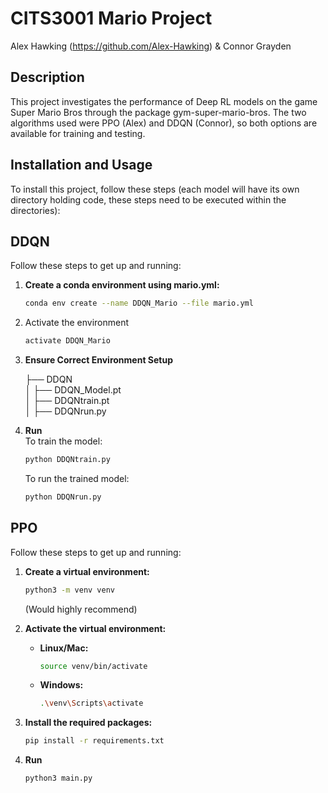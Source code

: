 # CITS3001 Mario Project

Alex Hawking (https://github.com/Alex-Hawking) & Connor Grayden


## Description
This project investigates the performance of Deep RL models on the game Super Mario Bros through the package gym-super-mario-bros. The two algorithms used were PPO (Alex) and DDQN (Connor), so both options are available for training and testing.

## Installation and Usage
To install this project, follow these steps (each model will have its own directory holding code, these steps need to be executed within the directories):

## DDQN 

Follow these steps to get up and running:

1. **Create a conda environment using mario.yml:**
    ```bash
    conda env create --name DDQN_Mario --file mario.yml
    ```

2. Activate the environment
    ```bash
    activate DDQN_Mario
    ```

3. **Ensure Correct Environment Setup**

    ├── DDQN  
    │ ├── DDQN_Model.pt  
    │ ├── DDQNtrain.pt  
    │ ├── DDQNrun.py  


5. **Run**\
    To train the model:
    ```bash
    python DDQNtrain.py
    ```

    To run the trained model:
    ```bash
    python DDQNrun.py
    ```

## PPO

Follow these steps to get up and running:

1. **Create a virtual environment:**
    ```bash
    python3 -m venv venv
    ```
    (Would highly recommend)

2. **Activate the virtual environment:**
    - **Linux/Mac:**
        ```bash
        source venv/bin/activate
        ```
    - **Windows:**
        ```bash
        .\venv\Scripts\activate
        ```

3. **Install the required packages:**
    ```bash
    pip install -r requirements.txt
    ```

4. **Run**
    ```bash
    python3 main.py
    ```
